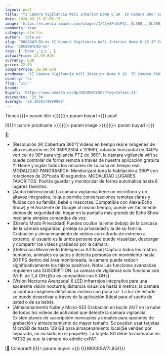 ```yaml
---
layout: post
title: 'YI Camara Vigilancia WiFi Interior Dome U 2K  IP Camara 360° Camara WiFi Bebe Ancianos 2.4Ghz  Visión Nocturna  Detección de Movimiento  Notificaciones Push  SD y Nube  Compatible Alexa & Google'
date: 2024-09-13 01:06:13
image: 'https://m.media-amazon.com/images/I/41y5Pn3vP4L._SL500_._SL400_.jpg'
comments: true
category: ofertas
author: 'tole.es'
slug: 'B0C8SW7L9Q-es YI Camara Vigilancia WiFi Interior Dome U 2K IP Camara...'
sku: 'B0C8SW7L9Q-es'
tags: [ 'bebe','🇪🇸', ]
actualPrice: 22.99 EUR
currency: EUR
price: 22.99
comparePrice: 29.99 EUR
prodname: 'YI Camara Vigilancia WiFi Interior Dome U 2K  IP Camara 360° Camara WiFi Bebe Ancianos 2.4Ghz  Visión Nocturna  Detección de Movimiento  Notificaciones Push  SD y Nube  Compatible Alexa & Google'
country: 'es'
flag: '🇪🇸'
brand: ''
buyurl: 'https://www.amazon.es/dp/B0C8SW7L9Q/?tag=tolees-21'
descuento: '23.34'
average: '28.3059374999999'
---
```


Tienes [{{< param title >}}]({{< param buyurl >}}) aqui!

[![{{< param prodname >}}]({{< param image >}})]({{< param buyurl >}})

🔎:

- [Resolución 2K Cobertura 360º] Vídeos en tiempo real e imágenes de alta resolución en 2K 3MP(2304 x 1296P), rotación horizontal de 340ºy vertical de 90º para vigilancia PTZ de 360º, la cámara vigilancia wifi se puede controlar de forma remota a través de nuestra aplicación gratuita YI Home y vigilar todos los rincones de su casa en tiempo real. MODALIDAD PANORAMICA: Monitorizará toda la habitación a 360º con rotaciones de 20ºcada 10 segundos. MODALIDAD LUGARES FAVORITOS: Podrás guardar y monitorizar de forma automática hasta 8 lugares favoritos.
- [Audio bidireccional] La cámara vigilancia tiene un micrófono y un altavoz integrados, lo que permite conversaciones remotas claras y fluidas con su familia, bebé o mascotas. Compatible con Alexa(Echo Show) y el Asistente de Google al mismo tiempo, puede ver fácilmente videos de seguridad del hogar en la pantalla más grande de Echo Show mediante simples comandos de voz.
- [Diseño Modo Privacidad] Puedes ocultar la lente debajo de la carcasa de la cámara seguridad, proteja su privacidad y la de su familia. Grabación y almacenamiento de videos con cifrado de extremo a extremo, el usuario es la única persona que puede visualizar, descargar y compartir los vídeos grabados por la cámara.
- [Detección Movimiento Inteligencia Artificial] Captura todos los rostros humanos, animales ou autos y detecta personas en movimiento hasta 20 FPS dentro del área monitoreada, la cámara puede reducir significativamente los falsos positivos. Nota: Las funciones avanzadas requieren una SUSCRIPTION. La camara de vigilancia solo funciona con Wi-Fi de 2,4 GHz(No es compatible con 5 GHz).
- [Visión Nocturna Avanzada] 8 LED infrarrojos integrados para una excelente visión nocturna, distancia visual de hasta 9 metros, la camara ip captura imágenes detalladas incluso con poca luz. La luz de estado se puede desactivar a través de la aplicación (Ideal para el sueño de usted o de su bebé).
- [Almacenamiento Nube y Micro-SD] Grabación en bucle 24/7 en la nube de todos los vídeos de actividad que detecte la camara vigilancia. Existen planes de suscripción mensuales y anuales para opciones de grabación y almacenamiento de mayor tamaño. Se pueden usar tarjetas MicroSD de hasta 128 GB para almacenamiento local(Se venden por separado, no incluido en el paquete). La tarjeta SD debe formatearse en FAT32 ya que la cámara no admite exFAT.

[🛒 Comprar!!!]({{< param buyurl >}})
{{<world>}}B0C8SW7L9Q{{</world>}}
